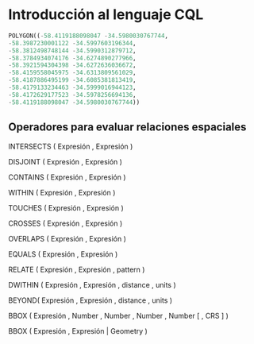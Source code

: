 # Introducción al lenguaje CQL

```sql
POLYGON((-58.4119188098047 -34.5980030767744,
-58.3987230001122 -34.5997603196344,
-58.3812498748144 -34.5990312879712,
-58.3784934074176 -34.6274890277966,
-58.3921594304398 -34.6272636036672,
-58.4159558045975 -34.6313809561029,
-58.4187886495199 -34.6085381813419,
-58.4179133234463 -34.5999016944123,
-58.4172629177523 -34.5978256694136,
-58.4119188098047 -34.5980030767744))
```




## Operadores para evaluar relaciones espaciales

INTERSECTS ( Expresión , Expresión )


DISJOINT ( Expresión , Expresión )


CONTAINS ( Expresión , Expresión )


WITHIN ( Expresión , Expresión )


TOUCHES ( Expresión , Expresión )


CROSSES ( Expresión , Expresión )


OVERLAPS ( Expresión , Expresión )


EQUALS ( Expresión , Expresión )


RELATE ( Expresión , Expresión , pattern )


DWITHIN ( Expresión , Expresión , distance , units )


BEYOND( Expresión , Expresión , distance , units )


BBOX ( Expresión , Number , Number , Number , Number [ , CRS ] )


BBOX ( Expresión , Expresión | Geometry )


